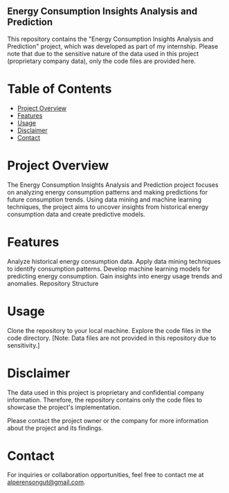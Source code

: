 ## Energy Consumption Insights Analysis and Prediction
This repository contains the "Energy Consumption Insights Analysis and Prediction" project, which was developed as part of my internship. Please note that due to the sensitive nature of the data used in this project (proprietary company data), only the code files are provided here.

# Table of Contents

- [Project Overview](#projectoverview)
- [Features](#features)
- [Usage](#usage)
- [Disclaimer](#disclaimer)
- [Contact](#contact)


# Project Overview
The Energy Consumption Insights Analysis and Prediction project focuses on analyzing energy consumption patterns and making predictions for future consumption trends. Using data mining and machine learning techniques, the project aims to uncover insights from historical energy consumption data and create predictive models.

# Features
Analyze historical energy consumption data.
Apply data mining techniques to identify consumption patterns.
Develop machine learning models for predicting energy consumption.
Gain insights into energy usage trends and anomalies.
Repository Structure

# Usage
Clone the repository to your local machine.
Explore the code files in the code directory.
[Note: Data files are not provided in this repository due to sensitivity.]

# Disclaimer
The data used in this project is proprietary and confidential company information. Therefore, the repository contains only the code files to showcase the project's implementation.

Please contact the project owner or the company for more information about the project and its findings.

# Contact
For inquiries or collaboration opportunities, feel free to contact me at alperensongut@gmail.com.
